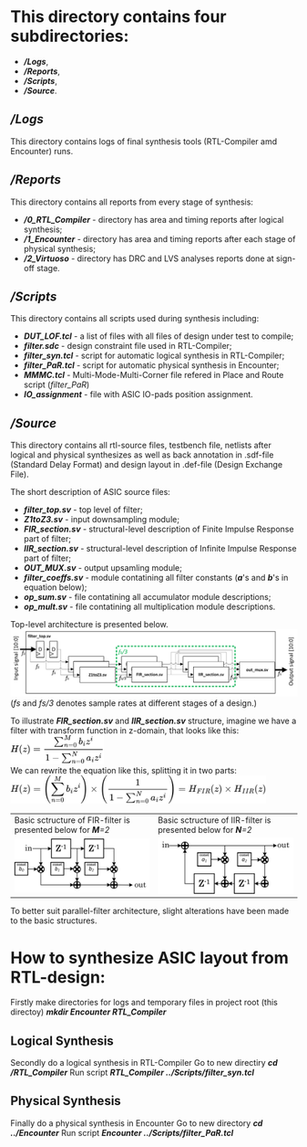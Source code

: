 # This directory contains four subdirectories:
* **_/Logs_**,
* **_/Reports_**,
* **_/Scripts_**,
* **_/Source_**.

## _/Logs_ 
This directory contains logs of final synthesis tools (RTL-Compiler amd Encounter) runs. 

## _/Reports_ 
This directory contains all reports from every stage of synthesis: 
* **_/0_RTL_Compiler_** - directory has area and timing reports after logical synthesis;
* **_/1_Encounter_** - directory has area and timing reports after each stage of physical synthesis;
* **_/2_Virtuoso_** - directory has DRC and LVS analyses reports done at sign-off stage.

## _/Scripts_ 
This directory contains all scripts used during synthesis including:
* **_DUT_LOF.tcl_** - a list of files with all files of design under test to compile; 
* **_filter.sdc_** - design constraint file used in RTL-Compiler;
* **_filter_syn.tcl_** - script for automatic logical synthesis in RTL-Compiler; 
* **_filter_PaR.tcl_** - script for automatic physical synthesis in Encounter;
* **_MMMC.tcl_** - Multi-Mode-Multi-Corner file refered in Place and Route script (_filter_PaR_)
* **_IO_assignment_** - file with ASIC IO-pads position assignment.

## _/Source_ 
This directory contains all rtl-source files, testbench file, netlists after logical and physical synthesizes as well as back annotation in .sdf-file (Standard Delay Format) and design layout in .def-file (Design Exchange File).

The short description of ASIC source files:
* **_filter_top.sv_** - top level of filter; 
* **_<span>Z1toZ3</span>.sv_** - input downsampling module; 
* **_FIR_section.sv_** - structural-level description of Finite Impulse Response part of filter; 
* **_IIR_section.sv_** - structural-level description of Infinite Impulse Response part of filter; 
* **_OUT_MUX.sv_** - output upsamling module; 
* **_filter_coeffs.sv_** - module contatining all filter constants (**_a_**'s and **_b_**'s in equation below); 
* **_op_sum.sv_** - file contatining all accumulator module descriptions; 
* **_op_mult.sv_** - file contatining all multiplication module descriptions. 

Top-level architecture is presented below.
![RTL_Architecture](../README_Images/RTL_Architecture.png)
(_fs_ and _fs/3_ denotes sample rates at different stages of a design.)

To illustrate **_FIR_section.sv_** and **_IIR_section.sv_** structure, imagine we have a filter with transform function in z-domain, that looks like this:
<img src="..\README_Images\Filter_H.png" alt="Filter" height="50"/> <br>
We can rewrite the equation like this, splitting it in two parts:
<img src="..\README_Images\Filter_H_factorized.png" alt="FIR" height="50"/> <br>

<table>
    <tr>
        <td>Basic sctructure of FIR-filter is presented below for <i><b>M</b>=2</i></td>
        <td>Basic sctructure of IIR-filter is presented below for <i><b>N</b>=2</i></td>
    </tr>
    <tr>
        <td> <img src="..\README_Images\Basic_FIR.png" alt="FIR"/> </td>
        <td> <img src="..\README_Images\Basic_IIR.png" alt="IIR"/> </td>
    </tr>
</table>

To better suit parallel-filter architecture, slight alterations have been made to the basic structures. 

# How to synthesize ASIC layout from RTL-design:
Firstly make directories for logs and temporary files in project root (this directoy)
**_mkdir Encounter RTL_Compiler_**
## Logical Synthesis
Secondly do a logical synthesis in RTL-Compiler
Go to new directiry 
**_cd /RTL_Compiler_**
Run script
**_RTL_Compiler ../Scripts/filter_syn.tcl_**
## Physical Synthesis
Finally do a physical synthesis in Encounter
Go to new directory 
**_cd ../Encounter_**
Run script
**_Encounter ../Scripts/filter_PaR.tcl_**